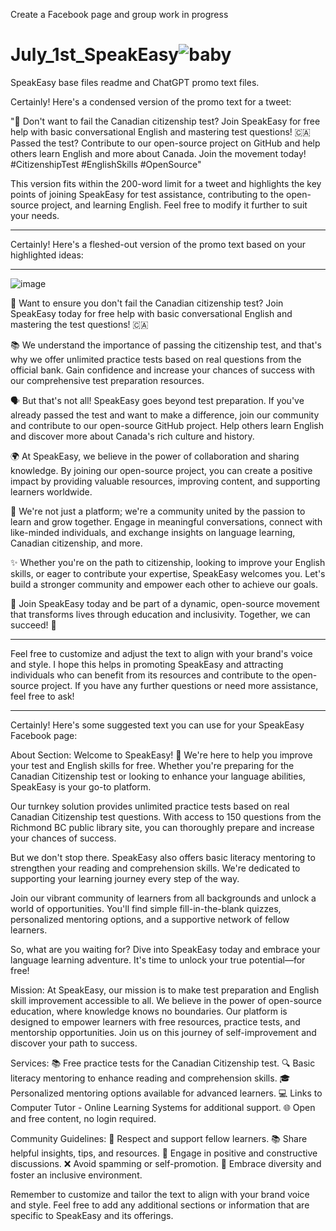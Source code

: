 
Create a Facebook page and group work in progress

# July_1st_SpeakEasy![baby](https://github.com/idle-hand/July_1st_SpeakEasy/assets/33843929/ba1b2188-ae28-4d57-bca7-98785f817c64)

SpeakEasy base files readme and ChatGPT promo text files. 

Certainly! Here's a condensed version of the promo text for a tweet:

"🌟 Don't want to fail the Canadian citizenship test? Join SpeakEasy for free help with basic conversational English and mastering test questions! 🇨🇦 Passed the test? Contribute to our open-source project on GitHub and help others learn English and more about Canada. Join the movement today! #CitizenshipTest #EnglishSkills #OpenSource"

This version fits within the 200-word limit for a tweet and highlights the key points of joining SpeakEasy for test assistance, contributing to the open-source project, and learning English. Feel free to modify it further to suit your needs.

---------------------------------

Certainly! Here's a fleshed-out version of the promo text based on your highlighted ideas:

---
![image](https://github.com/idle-hand/July_1st_SpeakEasy/assets/33843929/211b67a6-2015-4c4c-a24e-fcba2f770808)

🌟 Want to ensure you don't fail the Canadian citizenship test? Join SpeakEasy today for free help with basic conversational English and mastering the test questions! 🇨🇦

📚 We understand the importance of passing the citizenship test, and that's why we offer unlimited practice tests based on real questions from the official bank. Gain confidence and increase your chances of success with our comprehensive test preparation resources.

🗣️ But that's not all! SpeakEasy goes beyond test preparation. If you've already passed the test and want to make a difference, join our community and contribute to our open-source GitHub project. Help others learn English and discover more about Canada's rich culture and history.

🌍 At SpeakEasy, we believe in the power of collaboration and sharing knowledge. By joining our open-source project, you can create a positive impact by providing valuable resources, improving content, and supporting learners worldwide.

🙌 We're not just a platform; we're a community united by the passion to learn and grow together. Engage in meaningful conversations, connect with like-minded individuals, and exchange insights on language learning, Canadian citizenship, and more.

✨ Whether you're on the path to citizenship, looking to improve your English skills, or eager to contribute your expertise, SpeakEasy welcomes you. Let's build a stronger community and empower each other to achieve our goals.

🔗 Join SpeakEasy today and be part of a dynamic, open-source movement that transforms lives through education and inclusivity. Together, we can succeed! 💪

---

Feel free to customize and adjust the text to align with your brand's voice and style. I hope this helps in promoting SpeakEasy and attracting individuals who can benefit from its resources and contribute to the open-source project. If you have any further questions or need more assistance, feel free to ask!

---------------------------------
Certainly! Here's some suggested text you can use for your SpeakEasy Facebook page:

About Section:
Welcome to SpeakEasy! 🌟 We're here to help you improve your test and English skills for free. Whether you're preparing for the Canadian Citizenship test or looking to enhance your language abilities, SpeakEasy is your go-to platform.

Our turnkey solution provides unlimited practice tests based on real Canadian Citizenship test questions. With access to 150 questions from the Richmond BC public library site, you can thoroughly prepare and increase your chances of success.

But we don't stop there. SpeakEasy also offers basic literacy mentoring to strengthen your reading and comprehension skills. We're dedicated to supporting your learning journey every step of the way.

Join our vibrant community of learners from all backgrounds and unlock a world of opportunities. You'll find simple fill-in-the-blank quizzes, personalized mentoring options, and a supportive network of fellow learners.

So, what are you waiting for? Dive into SpeakEasy today and embrace your language learning adventure. It's time to unlock your true potential—for free!

Mission:
At SpeakEasy, our mission is to make test preparation and English skill improvement accessible to all. We believe in the power of open-source education, where knowledge knows no boundaries. Our platform is designed to empower learners with free resources, practice tests, and mentorship opportunities. Join us on this journey of self-improvement and discover your path to success.

Services:
📚 Free practice tests for the Canadian Citizenship test.
🔍 Basic literacy mentoring to enhance reading and comprehension skills.
🎓 Personalized mentoring options available for advanced learners.
💻 Links to Computer Tutor - Online Learning Systems for additional support.
🌐 Open and free content, no login required.

Community Guidelines:
🤝 Respect and support fellow learners.
📚 Share helpful insights, tips, and resources.
💬 Engage in positive and constructive discussions.
❌ Avoid spamming or self-promotion.
🙌 Embrace diversity and foster an inclusive environment.

Remember to customize and tailor the text to align with your brand voice and style. Feel free to add any additional sections or information that are specific to SpeakEasy and its offerings.
